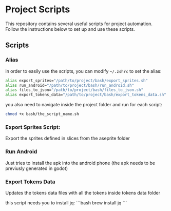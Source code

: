 
# Project Scripts

This repository contains several useful scripts for project automation. Follow the instructions below to set up and use these scripts.

## Scripts


### Alias
in order to easily use the scripts, you can modify `~/.zshrc` to set the alias:

``` bash
alias export_sprites="/path/to/project/bash/export_sprites.sh"
alias run_android="/path/to/project/bash/run_android.sh"
alias files_to_json="/path/to/project/bash/files_to_json.sh"
alias export_tokens_data="/path/to/project/bash/export_tokens_data.sh"
```
you also need to navigate inside the project folder and run for each script:

```bash
chmod +x bash/the_script_name.sh
```

### Export Sprites Script:
Export the sprites defined in slices from the aseprite folder

### Run Android
Just tries to install the apk into the android phone (the apk needs to be previusly generated in godot)

### Export Tokens Data
Updates the tokens data files with all the tokens inside tokens data folder

this script needs you to install jq:
´´´bash
brew install jq
´´´